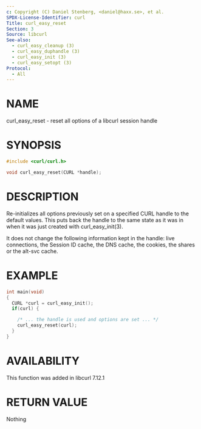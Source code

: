 ```yaml
---
c: Copyright (C) Daniel Stenberg, <daniel@haxx.se>, et al.
SPDX-License-Identifier: curl
Title: curl_easy_reset
Section: 3
Source: libcurl
See-also:
  - curl_easy_cleanup (3)
  - curl_easy_duphandle (3)
  - curl_easy_init (3)
  - curl_easy_setopt (3)
Protocol:
  - All
---
```


# NAME

curl_easy_reset - reset all options of a libcurl session handle

# SYNOPSIS

~~~c
#include <curl/curl.h>

void curl_easy_reset(CURL *handle);
~~~

# DESCRIPTION

Re-initializes all options previously set on a specified CURL handle to the
default values. This puts back the handle to the same state as it was in when
it was just created with curl_easy_init(3).

It does not change the following information kept in the handle: live
connections, the Session ID cache, the DNS cache, the cookies, the shares or
the alt-svc cache.

# EXAMPLE

~~~c
int main(void)
{
  CURL *curl = curl_easy_init();
  if(curl) {

    /* ... the handle is used and options are set ... */
    curl_easy_reset(curl);
  }
}
~~~

# AVAILABILITY

This function was added in libcurl 7.12.1

# RETURN VALUE

Nothing
